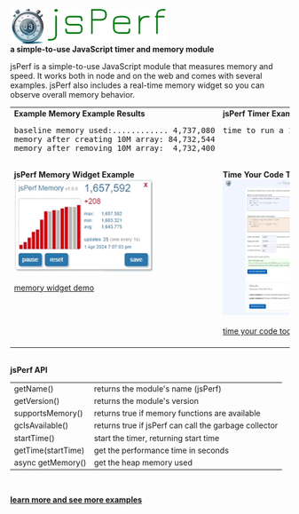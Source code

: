 <img valign="top" width="64" src="./src/assets/images/logo/logo256.png"/> <img valign="top" src="./src/assets/images/logo/logoText.png" alt="jsPerf"/><br>
<b>a simple-to-use JavaScript timer and memory module</b>
<br>

jsPerf is a simple-to-use JavaScript module that measures memory and speed.
It works both in node and on the web and comes with several examples. 
jsPerf also includes a real-time memory widget so you can observe overall memory behavior.
<br>

<table>
  <tr>
    <td valign="top">
      <b>Example Memory Example Results</b>
      <br>
<pre>baseline memory used:............ 4,737,080
memory after creating 10M array: 84,732,544
memory after removing 10M array:  4,732,400</pre>
      <br>
      <b>jsPerf Memory Widget Example</b><br>
      <img width="250" src="./src/assets/images/screenshots/jsPerfWidgetAnim.gif" alt="animated jsPerf widget" />
      <br><br>
      <a href="https://rg3h.github.io/jsPerf/src/modules/jsPerfWidget/examples/jsPerfWidgetExample.html">memory widget demo</a>
    </td>
    <td valign="top">
      <b>jsPerf Timer Example Results</b>
      <br>
      <pre>time to run a 100,000,000 for loop: 0.094s<br><br><br></pre>
      <br>
      <b>Time Your Code Tool</b><br>
      <img width="250" src="./src/assets/images/screenshots/timeYourCode.jpg" alt="time your code tool" />
      <br><br>
      <a href="https://rg3h.github.io/jsPerf/src/modules/jsPerf/examples/webExamples/timeYourCode/timeYourCode.html">time your code tool</a>
      <br><br>
    </td>
  </tr>
</table>
<br>
<b>jsPerf API</b>
<table>
  <tr><td>getName()</td><td>returns the module's name (jsPerf)</td></tr>
  <tr><td>getVersion()</td><td>returns the module's version</td></tr>
  <tr><td>supportsMemory()</td><td>returns true if memory functions are available</td></tr>
  <tr><td>gcIsAvailable()</td><td>returns true if jsPerf can call the garbage collector</td></tr>
  <tr><td>startTime()</td><td>start the timer, returning start time</td></tr>
  <tr><td>getTime(startTime)</td><td>get the performance time in seconds</td></tr>
  <tr><td>async getMemory()</td><td>get the heap memory used</td></tr>
</table>
<br>


<a href="https://rg3h.github.io/jsPerf/"><b>learn more and see more examples</b></a>
